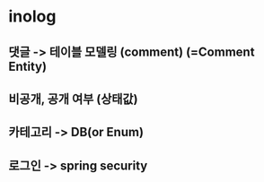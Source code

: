 # inolog

## 댓글 -> 테이블 모델링 (comment) (=Comment Entity)

## 비공개, 공개 여부 (상태값)

## 카테고리 -> DB(or Enum)

## 로그인 -> spring security